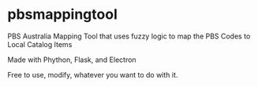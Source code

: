 # pbsmappingtool
PBS Australia Mapping Tool that uses fuzzy logic to map the PBS Codes to Local Catalog Items

Made with Phython, Flask, and Electron

Free to use, modify, whatever you want to do with it.
